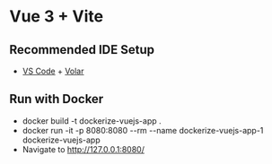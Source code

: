 # Vue 3 + Vite 
## Recommended IDE Setup

- [VS Code](https://code.visualstudio.com/) + [Volar](https://marketplace.visualstudio.com/items?itemName=Vue.volar)


## Run with Docker
-  docker build -t dockerize-vuejs-app .
- docker run -it -p 8080:8080 --rm --name dockerize-vuejs-app-1 dockerize-vuejs-app
- Navigate to http://127.0.0.1:8080/